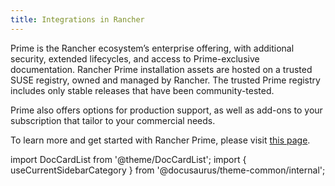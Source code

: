 ```yaml
---
title: Integrations in Rancher
---
```


<head>
  <link rel="canonical" href="https://ranchermanager.docs.rancher.com/integrations-in-rancher"/>
</head>

Prime is the Rancher ecosystem’s enterprise offering, with additional security, extended lifecycles, and access to Prime-exclusive documentation. Rancher Prime installation assets are hosted on a trusted SUSE registry, owned and managed by Rancher. The trusted Prime registry includes only stable releases that have been community-tested. 

Prime also offers options for production support, as well as add-ons to your subscription that tailor to your commercial needs.

To learn more and get started with Rancher Prime, please visit [this page](https://www.rancher.com/quick-start). 

import DocCardList from '@theme/DocCardList';
import { useCurrentSidebarCategory } from '@docusaurus/theme-common/internal';

<DocCardList items={useCurrentSidebarCategory().items.slice(0,9)} />
